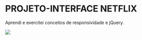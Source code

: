 # PROJETO-INTERFACE NETFLIX

Aprendi e exercitei conceitos de responsividade e jQuery.

![](img/Giff_Netflix.gif)
